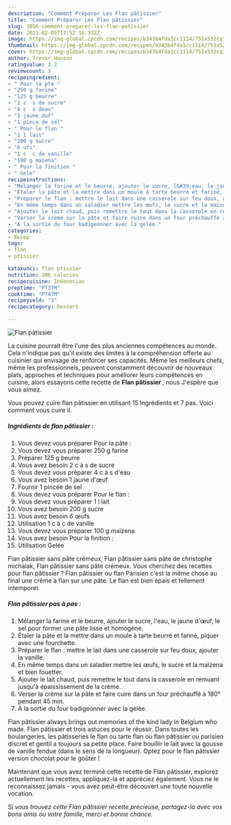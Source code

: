 ```yaml
---
description: "Comment Préparer Les Flan pâtissier"
title: "Comment Préparer Les Flan pâtissier"
slug: 3056-comment-preparer-les-flan-patissier
date: 2021-02-05T17:52:16.332Z
image: https://img-global.cpcdn.com/recipes/b343b4fda1cc1114/751x532cq70/flan-patissier-photo-principale-de-la-recette.jpg
thumbnail: https://img-global.cpcdn.com/recipes/b343b4fda1cc1114/751x532cq70/flan-patissier-photo-principale-de-la-recette.jpg
cover: https://img-global.cpcdn.com/recipes/b343b4fda1cc1114/751x532cq70/flan-patissier-photo-principale-de-la-recette.jpg
author: Trevor Hanson
ratingvalue: 3.2
reviewcount: 3
recipeingredient:
- " Pour la pte "
- "250 g farine"
- "125 g beurre"
- "2 c  s de sucre"
- "4 c  s deau"
- "1 jaune duf"
- "1 pince de sel"
- " Pour le flan "
- "1 l lait"
- "200 g sucre"
- "6 ufs"
- "1 c  c de vanille"
- "100 g mazena"
- " Pour la finition "
- " Gele"
recipeinstructions:
- "Mélanger la farine et le beurre, ajouter le sucre, l&#39;eau, le jaune d&#39;œuf, le sel pour former une pâte lisse et homogène."
- "Étaler la pâte et la mettre dans un moule à tarte beurré et fariné, piquer avec une fourchette."
- "Préparer le flan : mettre le lait dans une casserole sur feu doux, ajouter la vanille."
- "En même temps dans un saladier mettre les œufs, le sucre et la maïzena et bien fouetter."
- "Ajouter le lait chaud, puis remettre le tout dans la casserole en remuant jusqu&#39;à épaississement de la crème."
- "Verser la crème sur la pâte et faire cuire dans un four préchauffé à 180° pendant 45 min."
- "À la sortie du four badigeonner avec la gelée."
categories:
- Resep
tags:
- flan
- ptissier

katakunci: flan ptissier 
nutrition: 206 calories
recipecuisine: Indonesian
preptime: "PT37M"
cooktime: "PT47M"
recipeyield: "3"
recipecategory: Dessert

---
```



![Flan pâtissier](https://img-global.cpcdn.com/recipes/b343b4fda1cc1114/751x532cq70/flan-patissier-photo-principale-de-la-recette.jpg)

La cuisine pourrait être l'une des plus anciennes compétences au monde. Cela n'indique pas qu'il existe des limites à la compréhension offerte au cuisinier qui envisage de renforcer ses capacités. Même les meilleurs chefs, même les professionnels, peuvent constamment découvrir de nouveaux plats, approches et techniques pour améliorer leurs compétences en cuisine, alors essayons cette recette de <strong> Flan pâtissier </strong>, nous J'espère que vous aimez.

<!--inarticleads1-->

Vous pouvez cuire flan pâtissier en utilisant 15 Ingrédients et 7 pas. Voici comment vous cuire il.

##### Ingrédients de flan pâtissier :

1. Vous devez vous préparer  Pour la pâte :
1. Vous devez vous préparer 250 g farine
1. Préparer 125 g beurre
1. Vous avez besoin 2 c à s de sucre
1. Vous devez vous préparer 4 c à s d&#39;eau
1. Vous avez besoin 1 jaune d&#39;œuf
1. Fournir 1 pincée de sel
1. Vous devez vous préparer  Pour le flan :
1. Vous devez vous préparer 1 l lait
1. Vous avez besoin 200 g sucre
1. Vous avez besoin 6 œufs
1. Utilisation 1 c à c de vanille
1. Vous devez vous préparer 100 g maïzena
1. Vous avez besoin  Pour la finition :
1. Utilisation  Gelée


Flan pâtissier sans pâte crémeux, Flan pâtissier sans pâte de christophe michalak, Flan pâtissier sans pâte crémeux. Vous cherchez des recettes pour flan pâtissier ? Flan pâtissier ou flan Parisien c&#39;est la même chose au final une crème à flan sur une pâte. Le flan est bien épais et tellement intemporel. 

<!--inarticleads2-->

##### Flan pâtissier pas à pas :

1. Mélanger la farine et le beurre, ajouter le sucre, l&#39;eau, le jaune d&#39;œuf, le sel pour former une pâte lisse et homogène.
1. Étaler la pâte et la mettre dans un moule à tarte beurré et fariné, piquer avec une fourchette.
1. Préparer le flan : mettre le lait dans une casserole sur feu doux, ajouter la vanille.
1. En même temps dans un saladier mettre les œufs, le sucre et la maïzena et bien fouetter.
1. Ajouter le lait chaud, puis remettre le tout dans la casserole en remuant jusqu&#39;à épaississement de la crème.
1. Verser la crème sur la pâte et faire cuire dans un four préchauffé à 180° pendant 45 min.
1. À la sortie du four badigeonner avec la gelée.


Flan pâtissier always brings out memories of the kind lady in Belgium who made. Flan pâtissier et trois astuces pour le réussir. Dans toutes les boulangeries, les pâtisseries le flan ou tarte flan ou flan pâtissier ou parisien discret et gentil a toujours sa petite place. Faire bouillir le lait avec la gousse de vanille fendue (dans le sens de la longueur). Optez pour le flan pâtissier version chocolat pour le goûter ! 

<!--inarticleads1-->

<p>
Maintenant que vous avez terminé cette recette de Flan pâtissier, explorez actuellement les recettes, appliquez-la et appréciez également. Vous ne le reconnaissez jamais - vous avez peut-être découvert une toute nouvelle vocation.
</p>

<p>
<i>Si vous trouvez cette Flan pâtissier recette précieuse, partagez-la avec vos bons amis ou votre famille, merci et bonne chance.</i>
</p>
